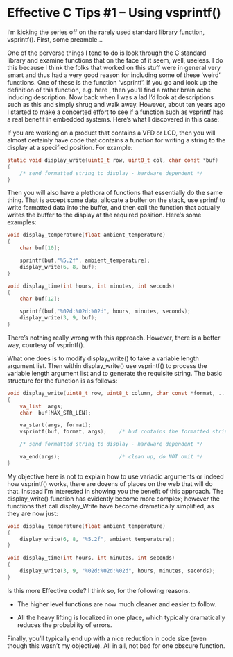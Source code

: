 # Effective C Tips #1 – Using vsprintf()

I’m kicking the series off on the rarely used standard library function, vsprintf(). First, some preamble…

One of the perverse things I tend to do is look through the C standard library and examine functions that on the face of it seem, well, useless. I do this because I think the folks that worked on this stuff were in general very smart and thus had a very good reason for including some of these ‘weird’ functions. One of these is the function ‘vsprintf’. If you go and look up the definition of this function, e.g. here , then you’ll find a rather brain ache inducing description. Now back when I was a lad I’d look at descriptions such as this and simply shrug and walk away. However, about ten years ago I started to make a concerted effort to see if a function such as vsprintf has a real benefit in embedded systems. Here’s what I discovered in this case:

If you are working on a product that contains a VFD or LCD, then you will almost certainly have code that contains a function for writing a string to the display at a specified position. For example:

```C
static void display_write(uint8_t row, uint8_t col, char const *buf)
{
    /* send formatted string to display - hardware dependent */
}
```

Then you will also have a plethora of functions that essentially do the same thing. That is accept some data, allocate a buffer on the stack, use sprintf to write formatted data into the buffer, and then call the function that actually writes the buffer to the display at the required position. Here’s some examples:

```C
void display_temperature(float ambient_temperature)
{
    char buf[10];

    sprintf(buf,"%5.2f", ambient_temperature);
    display_write(6, 8, buf);
}

void display_time(int hours, int minutes, int seconds)
{
    char buf[12];

    sprintf(buf,"%02d:%02d:%02d", hours, minutes, seconds);
    display_write(3, 9, buf);
}
```

There’s nothing really wrong with this approach. However, there is a better way, courtesy of vsprintf().

What one does is to modify display_write() to take a variable length argument list. Then within display_write() use vsprintf() to process the variable length argument list and to generate the requisite string. The basic structure for the function is as follows:

```C
void display_write(uint8_t row, uint8_t column, char const *format, ...)
{
    va_list  args;
    char  buf[MAX_STR_LEN];

    va_start(args, format);
    vsprintf(buf, format, args);    /* buf contains the formatted string */

    /* send formatted string to display - hardware dependent */

    va_end(args);                   /* clean up, do NOT omit */
}
```

My objective here is not to explain how to use variadic arguments or indeed how vsprintf() works, there are dozens of places on the web that will do that. Instead I’m interested in showing you the benefit of this approach. The display_write() function has evidently become more complex; however the functions that call display_Write have become dramatically simplified, as they are now just:

```C
void display_temperature(float ambient_temperature)
{
    display_write(6, 8, "%5.2f", ambient_temperature);
}

void display_time(int hours, int minutes, int seconds)
{
    display_write(3, 9, "%02d:%02d:%02d", hours, minutes, seconds);
}
```

Is this more Effective code? I think so, for the following reasons.

* The higher level functions are now much cleaner and easier to follow.

* All the heavy lifting is localized in one place, which typically dramatically reduces the probability of errors.

Finally, you’ll typically end up with a nice reduction in code size (even though this wasn’t my objective). All in all, not bad for one obscure function.
